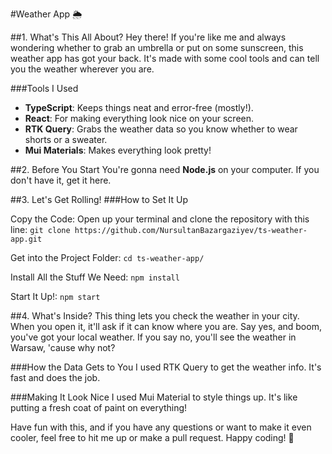 #Weather App 🌦️

##1. What's This All About?
Hey there! If you're like me and always wondering whether to grab an umbrella or put on some sunscreen, this weather app has got your back. It's made with some cool tools and can tell you the weather wherever you are.

###Tools I Used
   - **TypeScript**: Keeps things neat and error-free (mostly!).
   - **React**: For making everything look nice on your screen.
   - **RTK Query**: Grabs the weather data so you know whether to wear shorts or a sweater.
   - **Mui Materials**: Makes everything look pretty!

##2. Before You Start
You're gonna need **Node.js** on your computer. If you don't have it, get it here.

##3. Let's Get Rolling!
###How to Set It Up

Copy the Code: Open up your terminal and clone the repository with this line:
```git clone https://github.com/NursultanBazargaziyev/ts-weather-app.git```

Get into the Project Folder:
```cd ts-weather-app/```

Install All the Stuff We Need:
```npm install```

Start It Up!:
```npm start```

##4. What's Inside?
This thing lets you check the weather in your city. When you open it, it'll ask if it can know where you are. Say yes, and boom, you've got your local weather. If you say no, you'll see the weather in Warsaw, 'cause why not?

###How the Data Gets to You
I used RTK Query to get the weather info. It's fast and does the job.

###Making It Look Nice
I used Mui Material to style things up. It's like putting a fresh coat of paint on everything!

Have fun with this, and if you have any questions or want to make it even cooler, feel free to hit me up or make a pull request. Happy coding! 🚀
